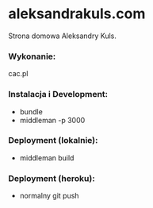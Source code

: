 # aleksandrakuls.com
Strona domowa Aleksandry Kuls.


### Wykonanie:
cac.pl

### Instalacja i Development:
* bundle
* middleman -p 3000

### Deployment (lokalnie):
* middleman build

### Deployment (heroku):
* normalny git push
